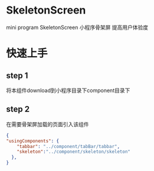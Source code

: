 # SkeletonScreen
mini program SkeletonScreen
小程序骨架屏 提高用户体验度

# 快速上手
## step 1
将本组件download到小程序目录下component目录下
## step 2
在需要骨架屏加载的页面引入该组件

```Json
{
"usingComponents": {
    "tabbar": "../component/tabBar/tabbar",
    "skeleton":"../component/skeleton/skeleton"
  },
}
```


